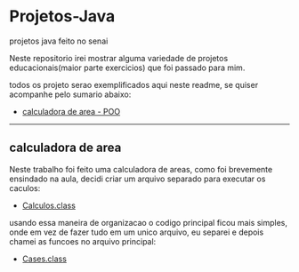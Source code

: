 # Projetos-Java
projetos java feito no senai

Neste repositorio irei mostrar alguma variedade de projetos educacionais(maior parte exercicios) que foi passado para mim.

todos os projeto serao exemplificados aqui neste readme, se quiser acompanhe pelo sumario abaixo:

* [calculadora de area - POO](#calculadora-area)

***

<div id="calculadora-area"></div>

## calculadora de area
Neste trabalho foi feito uma calculadora de areas, como foi brevemente ensindado na aula, decidi criar um arquivo separado para
executar os caculos:
* [Calculos.class](calculadora/Calculos.java)

usando essa maneira de organizacao o codigo principal ficou mais simples, onde em vez de fazer tudo em um unico arquivo, eu separei
e depois chamei as funcoes no arquivo principal:
* [Cases.class](calculadora/Cases.java)



